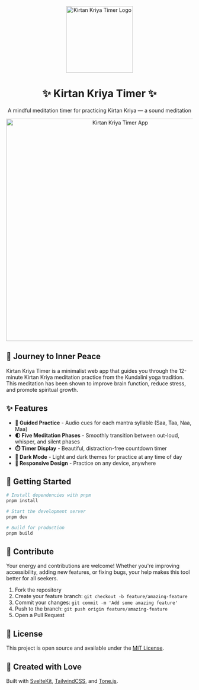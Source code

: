 <div align='center'>
  <img src='https://www.kirtan-kriya-timer.com/kirtan-kriya-timer-logo.png' alt='Kirtan Kriya Timer Logo' width='180' />

# ✨ Kirtan Kriya Timer ✨

  <p>A mindful meditation timer for practicing Kirtan Kriya — a sound meditation</p>

  <img src='https://www.kirtan-kriya-timer.com/kirtan-kriya-timer-og-bg.jpg' alt='Kirtan Kriya Timer App' width='600' />
</div>

## 🧘 Journey to Inner Peace

Kirtan Kriya Timer is a minimalist web app that guides you through the 12-minute Kirtan Kriya meditation practice from the Kundalini yoga tradition. This meditation has been shown to improve brain function, reduce stress, and promote spiritual growth.

## ✨ Features

- **🎵 Guided Practice** - Audio cues for each mantra syllable (Saa, Taa, Naa, Maa)
- **🌓 Five Meditation Phases** - Smoothly transition between out-loud, whisper, and silent phases
- **⏱️ Timer Display** - Beautiful, distraction-free countdown timer
- **🌙 Dark Mode** - Light and dark themes for practice at any time of day
- **📱 Responsive Design** - Practice on any device, anywhere

## 🚀 Getting Started

```bash
# Install dependencies with pnpm
pnpm install

# Start the development server
pnpm dev

# Build for production
pnpm build
```

## 🙏 Contribute

Your energy and contributions are welcome! Whether you're improving accessibility, adding new features, or fixing bugs, your help makes this tool better for all seekers.

1. Fork the repository
2. Create your feature branch: `git checkout -b feature/amazing-feature`
3. Commit your changes: `git commit -m 'Add some amazing feature'`
4. Push to the branch: `git push origin feature/amazing-feature`
5. Open a Pull Request

## 📜 License

This project is open source and available under the [MIT License](LICENSE).

## 🔮 Created with Love

Built with [SvelteKit](https://kit.svelte.dev/), [TailwindCSS](https://tailwindcss.com/), and [Tone.js](https://tonejs.github.io/).

